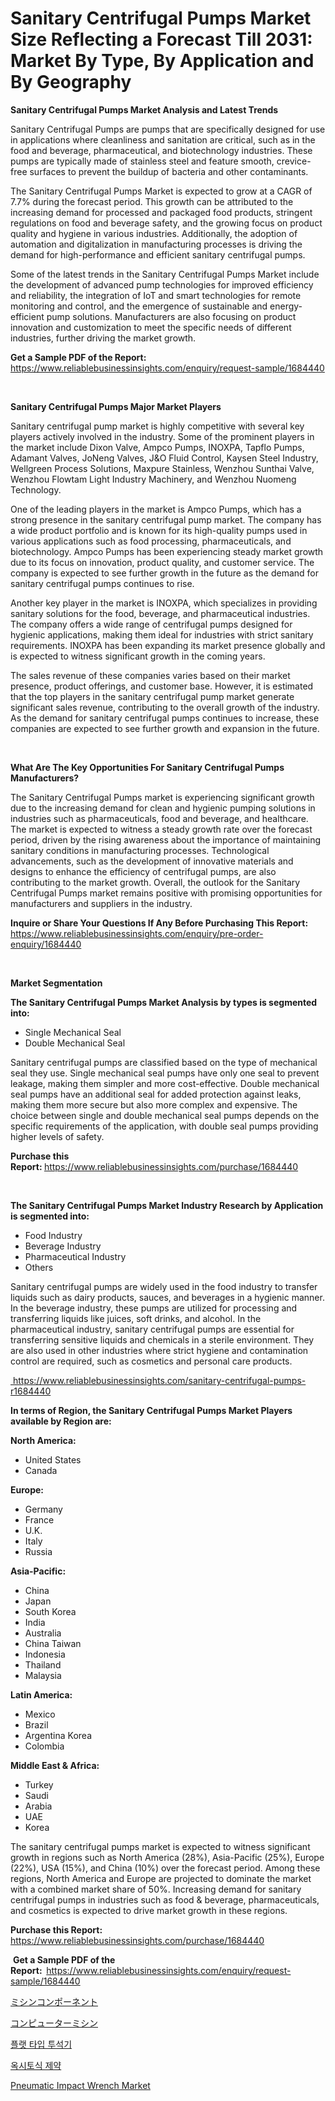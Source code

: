 <p><h1>Sanitary Centrifugal Pumps Market Size Reflecting a Forecast Till 2031: Market By Type, By Application and By Geography</h1></p><p><strong>Sanitary Centrifugal Pumps Market Analysis and Latest Trends</strong></p>
<p><p>Sanitary Centrifugal Pumps are pumps that are specifically designed for use in applications where cleanliness and sanitation are critical, such as in the food and beverage, pharmaceutical, and biotechnology industries. These pumps are typically made of stainless steel and feature smooth, crevice-free surfaces to prevent the buildup of bacteria and other contaminants.</p><p>The Sanitary Centrifugal Pumps Market is expected to grow at a CAGR of 7.7% during the forecast period. This growth can be attributed to the increasing demand for processed and packaged food products, stringent regulations on food and beverage safety, and the growing focus on product quality and hygiene in various industries. Additionally, the adoption of automation and digitalization in manufacturing processes is driving the demand for high-performance and efficient sanitary centrifugal pumps.</p><p>Some of the latest trends in the Sanitary Centrifugal Pumps Market include the development of advanced pump technologies for improved efficiency and reliability, the integration of IoT and smart technologies for remote monitoring and control, and the emergence of sustainable and energy-efficient pump solutions. Manufacturers are also focusing on product innovation and customization to meet the specific needs of different industries, further driving the market growth.</p></p>
<p><strong>Get a Sample PDF of the Report:&nbsp;</strong> <a href="https://www.reliablebusinessinsights.com/enquiry/request-sample/1684440">https://www.reliablebusinessinsights.com/enquiry/request-sample/1684440</a></p>
<p>&nbsp;</p>
<p><strong>Sanitary Centrifugal Pumps Major Market Players</strong></p>
<p><p>Sanitary centrifugal pump market is highly competitive with several key players actively involved in the industry. Some of the prominent players in the market include Dixon Valve, Ampco Pumps, INOXPA, Tapflo Pumps, Adamant Valves, JoNeng Valves, J&O Fluid Control, Kaysen Steel Industry, Wellgreen Process Solutions, Maxpure Stainless, Wenzhou Sunthai Valve, Wenzhou Flowtam Light Industry Machinery, and Wenzhou Nuomeng Technology.</p><p>One of the leading players in the market is Ampco Pumps, which has a strong presence in the sanitary centrifugal pump market. The company has a wide product portfolio and is known for its high-quality pumps used in various applications such as food processing, pharmaceuticals, and biotechnology. Ampco Pumps has been experiencing steady market growth due to its focus on innovation, product quality, and customer service. The company is expected to see further growth in the future as the demand for sanitary centrifugal pumps continues to rise.</p><p>Another key player in the market is INOXPA, which specializes in providing sanitary solutions for the food, beverage, and pharmaceutical industries. The company offers a wide range of centrifugal pumps designed for hygienic applications, making them ideal for industries with strict sanitary requirements. INOXPA has been expanding its market presence globally and is expected to witness significant growth in the coming years.</p><p>The sales revenue of these companies varies based on their market presence, product offerings, and customer base. However, it is estimated that the top players in the sanitary centrifugal pump market generate significant sales revenue, contributing to the overall growth of the industry. As the demand for sanitary centrifugal pumps continues to increase, these companies are expected to see further growth and expansion in the future.</p></p>
<p>&nbsp;</p>
<p><strong>What Are The Key Opportunities For Sanitary Centrifugal Pumps Manufacturers?</strong></p>
<p><p>The Sanitary Centrifugal Pumps market is experiencing significant growth due to the increasing demand for clean and hygienic pumping solutions in industries such as pharmaceuticals, food and beverage, and healthcare. The market is expected to witness a steady growth rate over the forecast period, driven by the rising awareness about the importance of maintaining sanitary conditions in manufacturing processes. Technological advancements, such as the development of innovative materials and designs to enhance the efficiency of centrifugal pumps, are also contributing to the market growth. Overall, the outlook for the Sanitary Centrifugal Pumps market remains positive with promising opportunities for manufacturers and suppliers in the industry.</p></p>
<p><strong>Inquire or Share Your Questions If Any Before Purchasing This Report:</strong> <a href="https://www.reliablebusinessinsights.com/enquiry/pre-order-enquiry/1684440">https://www.reliablebusinessinsights.com/enquiry/pre-order-enquiry/1684440</a></p>
<p>&nbsp;</p>
<p><strong>Market Segmentation</strong></p>
<p><strong>The Sanitary Centrifugal Pumps Market Analysis by types is segmented into:</strong></p>
<p><ul><li>Single Mechanical Seal</li><li>Double Mechanical Seal</li></ul></p>
<p><p>Sanitary centrifugal pumps are classified based on the type of mechanical seal they use. Single mechanical seal pumps have only one seal to prevent leakage, making them simpler and more cost-effective. Double mechanical seal pumps have an additional seal for added protection against leaks, making them more secure but also more complex and expensive. The choice between single and double mechanical seal pumps depends on the specific requirements of the application, with double seal pumps providing higher levels of safety.</p></p>
<p><strong>Purchase this Report:&nbsp;</strong><a href="https://www.reliablebusinessinsights.com/purchase/1684440">https://www.reliablebusinessinsights.com/purchase/1684440</a></p>
<p>&nbsp;</p>
<p><strong>The Sanitary Centrifugal Pumps Market Industry Research by Application is segmented into:</strong></p>
<p><ul><li>Food Industry</li><li>Beverage Industry</li><li>Pharmaceutical Industry</li><li>Others</li></ul></p>
<p><p>Sanitary centrifugal pumps are widely used in the food industry to transfer liquids such as dairy products, sauces, and beverages in a hygienic manner. In the beverage industry, these pumps are utilized for processing and transferring liquids like juices, soft drinks, and alcohol. In the pharmaceutical industry, sanitary centrifugal pumps are essential for transferring sensitive liquids and chemicals in a sterile environment. They are also used in other industries where strict hygiene and contamination control are required, such as cosmetics and personal care products.</p></p>
<p><a href="https://www.reliablebusinessinsights.com/sanitary-centrifugal-pumps-r1684440">&nbsp;https://www.reliablebusinessinsights.com/sanitary-centrifugal-pumps-r1684440</a></p>
<p><strong>In terms of Region, the Sanitary Centrifugal Pumps Market Players available by Region are:</strong></p>
<p>
    <p> <strong> North America: </strong>
        <ul>
            <li>United States</li>
            <li>Canada</li>
        </ul>
        </p> 
    <p> <strong> Europe: </strong>
        <ul>
            <li>Germany</li>
            <li>France</li>
            <li>U.K.</li>
            <li>Italy</li>
            <li>Russia</li>
        </ul>
        </p> 
    <p> <strong> Asia-Pacific: </strong>
        <ul>
            <li>China</li>
            <li>Japan</li>
            <li>South Korea</li>
            <li>India</li>
            <li>Australia</li>
            <li>China Taiwan</li>
            <li>Indonesia</li>
            <li>Thailand</li>
            <li>Malaysia</li>
        </ul>
        </p> 
    <p> <strong> Latin America: </strong>
        <ul>
            <li>Mexico</li>
            <li>Brazil</li>
            <li>Argentina Korea</li>
            <li>Colombia</li>
        </ul>
        </p> 
    <p> <strong> Middle East & Africa: </strong>
        <ul>
            <li>Turkey</li>
            <li>Saudi</li>
            <li>Arabia</li>
            <li>UAE</li>
            <li>Korea</li>
        </ul>
    </p>
    </p>
<p><p>The sanitary centrifugal pumps market is expected to witness significant growth in regions such as North America (28%), Asia-Pacific (25%), Europe (22%), USA (15%), and China (10%) over the forecast period. Among these regions, North America and Europe are projected to dominate the market with a combined market share of 50%. Increasing demand for sanitary centrifugal pumps in industries such as food & beverage, pharmaceuticals, and cosmetics is expected to drive market growth in these regions.</p></p>
<p><strong>Purchase this Report: </strong><a href="https://www.reliablebusinessinsights.com/purchase/1684440">https://www.reliablebusinessinsights.com/purchase/1684440</a></p>
<p>&nbsp;<strong>Get a Sample PDF of the Report:&nbsp;&nbsp;</strong><a href="https://www.reliablebusinessinsights.com/enquiry/request-sample/1684440">https://www.reliablebusinessinsights.com/enquiry/request-sample/1684440</a></p>
<p><strong></strong></p>
<p><p><a href="https://github.com/mm14022023/Market-Research-Report-List-2/blob/main/9379402158203.md">ミシンコンポーネント</a></p><p><a href="https://github.com/NikitaBruen/Market-Research-Report-List-1/blob/main/8854299158204.md">コンピューターミシン</a></p><p><a href="https://github.com/bbbexter1/Market-Research-Report-List-1/blob/main/7918013169709.md">플랫 타입 투석기</a></p><p><a href="https://github.com/Jackieshlerin98056/Market-Research-Report-List-1/blob/main/6420551169708.md">옥시토식 제약</a></p><p><a href="https://github.com/Glendatilghmankmgz0rbhwpy/Market-Research-Report-List-3/blob/main/pneumatic-impact-wrench-market.md">Pneumatic Impact Wrench Market</a></p></p>